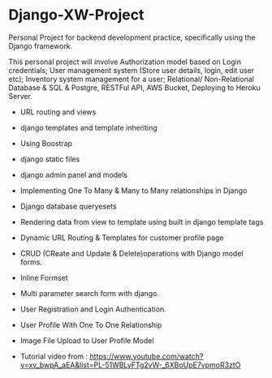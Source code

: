 # Django-XW-Project

Personal Project for backend development practice, specifically using the Django framework. 

This personal project will involve Authorization model based on Login credentials; User management system (Store user details, login, edit user etc); 
Inventory system management for a user; Relational/ Non-Relational Database & SQL & Postgre, RESTFul API, AWS Bucket, Deploying to Heroku Server.

- URL routing and views
- django templates and template inheriting
- Using Boostrap
- django static files
- django admin panel and models
- Implementing One To Many & Many to Many relationships in Django
- Django database queryesets
- Rendering data from view to template using built in django template tags
- Dynamic URL Routing & Templates for customer profile page
- CRUD (CReate and Update & Delete)operations with Django model forms.
- Inline Formset 
- Multi parameter search form with django.
- User Registration and Login Authentication. 
- User Profile With One To One Relationship
- Image File Upload to User Profile Model

- Tutorial video from : https://www.youtube.com/watch?v=xv_bwpA_aEA&list=PL-51WBLyFTg2vW-_6XBoUpE7vpmoR3ztO